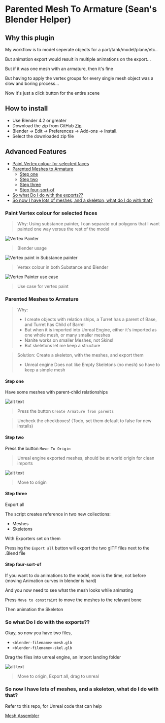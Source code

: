 
# Parented Mesh To Armature (Sean's Blender Helper)

## Why this plugin

My workflow is to model seperate objects for a part/tank/model/plane/etc..

But animation export would result in multiple animations on the export...

But if it was one mesh with an armature, then it's fine

But having to apply the vertex groups for every single mesh object was a slow and boring process...

Now it's just a click button for the entire scene



## How to install

- Use Blender 4.2 or greater
- Download the zip from GitHub [Zip](https://github.com/aurorasean/ParentMesh-to-arm/archive/refs/heads/main.zip)
- Blender -> Edit -> Preferences -> Add-ons -> Install.
- Select the downloaded zip file

## Advanced Features


- [Paint Vertex colour for selected faces](#paint-vertex-colour-for-selected-faces)
- [Parented Meshes to Armature](#parented-meshes-to-armature)
  - [Step one](#step-one)
  - [Step two](#step-two)
  - [Step three](#step-three)
  - [Step four-sort-of](#step-four-sort-of)
- [So what Do I do with the exports??](#so-what-do-i-do-with-the-exports)
- [So now I have lots of meshes, and a skeleton, what do I do with that?](#so-now-i-have-lots-of-meshes-and-a-skeleton-what-do-i-do-with-that)


### Paint Vertex colour for selected faces

> Why: Using substance painter, I can separate out polygons that I want painted one way versus the rest of the model 

![Vertex Painter](docs/VertexPainter.gif)
> Blender usage

![Vertex paint in Substance painter](docs/VertexPainterOutput.gif)
> Vertex colour in both Substance and Blender

![Vertex Painter use case](docs/VertexColourINAction.gif)
> Use case for vertex paint

### Parented Meshes to Armature

> Why:
> - I create objects with relation ships, a Turret has a parent of Base, and Turret has Child of Barrel
> - But when it is imported into Unreal Engine, either it's imported as one whole mesh, or many smaller meshes
> - Nanite works on smaller Meshes, not Skins!
> - But skeletons let me keep a structure

> Solution: Create a skeleton, with the meshes, and export them
> - Unreal engine Does not like Empty Skeletons (no mesh) so have to keep a simple mesh

#### Step one

Have some meshes with parent-child relationships

![alt text](docs/Armature1.gif)

> Press the button `Create Armature from parents` 

> Uncheck the checkboxes! (Todo, set them default to false for new installs)

#### Step two

Press the button `Move To Origin` 

> Unreal engine exported meshes, should be at world origin for clean imports

![alt text](docs/Armature2.gif)

> Move to origin

#### Step three

Export all

The script creates reference in two new collections: 

- Meshes
- Skeletons

With Exporters set on them

Pressing the `Export all` button will export the two gITF files next to the .Blend file

#### Step four-sort-of

If you want to do animations to the model, now is the time, not before (moving Animation curves in blender is hard)

And you now need to see what the mesh looks while animating

Press `Move to constraint` to move the meshes to the relavant bone

Then animation the Skeleton


### So what Do I do with the exports??

Okay, so now you have two files, 
- `<blender-filename>-mesh.glb`
- `<blender-filename>-skel.glb`

Drag the files into unreal engine, an import landing folder

![alt text](docs/ArmatureFinal.gif)
> Move to origin, Export all, drag to unreal


### So now I have lots of meshes, and a skeleton, what do I do with that?

Refer to this repo, for Unreal code that can help

[Mesh Assembler](https://github.com/aurorasean/Mesh-Assembler)
